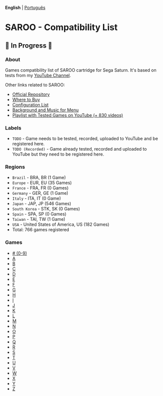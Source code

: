**English** | [Português](pt-br.md)

# SAROO - Compatibility List

## :construction: In Progress :construction:

### About

Games compatibility list of SAROO cartridge for Sega Saturn.
It's based on tests from my [YouTube Channel](https://www.youtube.com/@chap3l).

Other links related to SAROO:

- [Official Repository](https://github.com/tpunix/SAROO)
- [Where to Buy](Info/Buy/README.md)
- [Configuration List](https://github.com/williamdsw/saroo-configuration-list)
- [Background and Music for Menu](https://github.com/williamdsw/saroo-backgrounds)
- [Playlist with Tested Games on YouTube (+ 830 videos)](https://www.youtube.com/playlist?list=PLmsMlzwbRlgLngxWI9ZzPK44Gix1Ek-ZO)

### Labels

- `TODO` - Game needs to be tested, recorded, uploaded to YouTube and be registered here.
- `TODO (Recorded)` - Game already tested, recorded and uploaded to YouTube but they need to be registered here.

### Regions

- `Brazil` - BRA, BR (1 Game)
- `Europe` - EUR, EU (35 Games)
- `France` - FRA, FR (0 Games)
- `Germany` - GER, GE (1 Game)
- `Italy` - ITA, IT (0 Game)
- `Japan` - JAP, JP (546 Games)
- `South Korea` - STK, SK (0 Games)
- `Spain` - SPA, SP (0 Games)
- `Taiwan` - TAI, TW (1 Game)
- `USA` - United States of America, US (182 Games)
- Total: 766 games registered

### Games

- [# (0-9)](./Sections/en-us/09.md)
- [A](./Sections/en-us/A.md)
- [B](./Sections/en-us/B.md)
- [C](./Sections/en-us/C.md)
- [D](./Sections/en-us/D.md)
- [E](./Sections/en-us/E.md)
- [F](./Sections/en-us/F.md)
- [G](./Sections/en-us/G.md)
- [H](./Sections/en-us/H.md)
- [I](./Sections/en-us/I.md)
- [J](./Sections/en-us/J.md)
- [K](./Sections/en-us/K.md)
- [L](./Sections/en-us/L.md)
- [M](./Sections/en-us/M.md)
- [N](./Sections/en-us/N.md)
- [O](./Sections/en-us/O.md)
- [P](./Sections/en-us/P.md)
- [Q](./Sections/en-us/Q.md)
- [R](./Sections/en-us/R.md)
- [S](./Sections/en-us/S.md)
- [T](./Sections/en-us/T.md)
- [U](./Sections/en-us/U.md)
- [V](./Sections/en-us/V.md)
- [W](./Sections/en-us/W.md)
- [X](./Sections/en-us/X.md)
- [Y](./Sections/en-us/Y.md)
- [Z](./Sections/en-us/Z.md)
